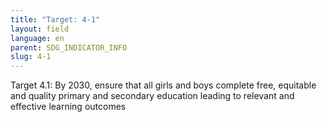 ```yaml
---
title: "Target: 4-1"
layout: field
language: en
parent: SDG_INDICATOR_INFO
slug: 4-1
---
```

Target 4.1: By 2030, ensure that all girls and boys complete free, equitable and quality primary and secondary education leading to relevant and effective learning outcomes